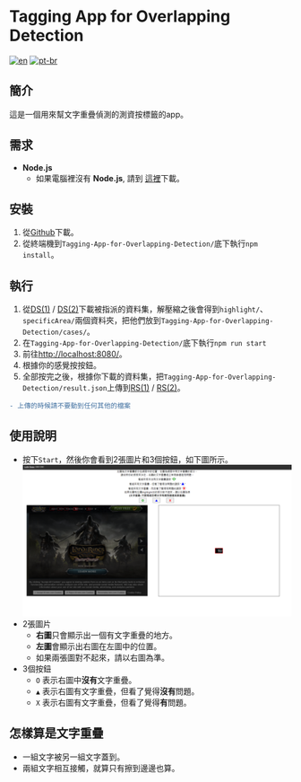 # Tagging App for Overlapping Detection
[![en](https://img.shields.io/badge/lang-en-red.svg)](https://github.com/IchBinTiMo/Tagging-App-for-Overlapping-Detection/blob/main/README.md)
[![pt-br](https://img.shields.io/badge/lang-zh--tw-blue.svg)](https://github.com/IchBinTiMo/Tagging-App-for-Overlapping-Detection/blob/main/README.zh-tw.md)

## 簡介
這是一個用來幫文字重疊偵測的測資按標籤的app。

## 需求
- **Node.js**
    - 如果電腦裡沒有 **Node.js**, 請到 [這裡](https://nodejs.org/en/download/)下載。

## 安裝

1. 從[Github](https://github.com/IchBinTiMo/Tagging-App-for-Overlapping-Detection)下載。
2. 從終端機到`Tagging-App-for-Overlapping-Detection/`底下執行`npm install`。

## 執行
1. 從[DS(1)](https://drive.google.com/file/d/1FtxAzK8ioxpodsNJ3xrZRGgmTDU8Lt17/view?usp=share_link) / [DS(2)](https://drive.google.com/file/d/1aCQqhVTvAB0zB4r3mxz7QmI6xGoxBeS7/view?usp=share_link)下載被指派的資料集，解壓縮之後會得到`highlight/`、`specificArea/`兩個資料夾，把他們放到`Tagging-App-for-Overlapping-Detection/cases/`。
2. 在`Tagging-App-for-Overlapping-Detection/`底下執行`npm run start`
3. 前往[http://localhost:8080/](http://localhost:8080/)。
3. 根據你的感覺按按鈕。
4. 全部按完之後，根據你下載的資料集，把`Tagging-App-for-Overlapping-Detection/result.json`上傳到[RS(1)](https://drive.google.com/drive/folders/16s_tiyYYnyGiu0BU-mG-JqUDtbpxeUP7?usp=share_link) / [RS(2)](https://drive.google.com/drive/folders/1So1hxqI13wWlB6Wl2PmYedsk8nZ6cVD8?usp=share_link)。

```diff
- 上傳的時候請不要動到任何其他的檔案
```

## 使用說明
- 按下`Start`，然後你會看到2張圖片和3個按鈕，如下圖所示。
    ![Demo](demo.png)
- 2張圖片
    - **右圖**只會顯示出一個有文字重疊的地方。
    - **左圖**會顯示出右圖在左圖中的位置。
    - 如果兩張圖對不起來，請以右圖為準。
- 3個按鈕
    - `O` 表示右圖中**沒有**文字重疊。
    - `▲` 表示右圖有文字重疊，但看了覺得**沒有**問題。
    - `X` 表示右圖有文字重疊，但看了覺得**有**問題。

## 怎樣算是文字重疊
- 一組文字被另一組文字蓋到。
- 兩組文字相互接觸，就算只有擦到邊邊也算。
